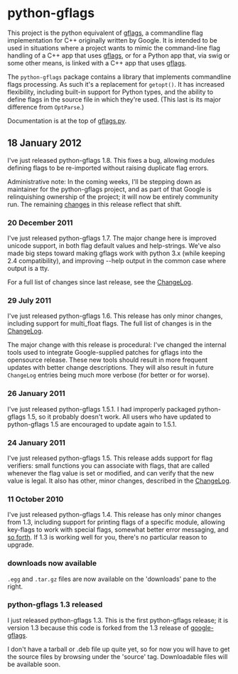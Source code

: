# python-gflags #

This project is the python equivalent of [gflags](http://code.google.com/p/gflags), a commandline flag implementation for C++ originally written by Google.  It is intended to be used in situations where a project wants to mimic the command-line flag handling of a C++ app that uses [gflags](http://code.google.com/p/gflags), or for a Python app that, via swig or some other means, is linked with a C++ app that uses [gflags](http://code.google.com/p/gflags).

The `python-gflags` package contains a library that implements commandline flags processing.  As such it's a replacement for `getopt()`.  It has increased flexibility, including built-in support for Python types, and the ability to define flags in the source file in which they're used.  (This last is its major difference from `OptParse`.)

Documentation is at the top of [gflags.py](http://python-gflags.googlecode.com/svn/trunk/gflags.py).

## 18 January 2012 ##

I've just released python-gflags 1.8.  This fixes a bug, allowing
modules defining flags to be re-imported without raising duplicate
flag errors.

Administrative note: In the coming weeks, I'll be stepping down as
maintainer for the python-gflags project, and as part of that Google
is relinquishing ownership of the project; it will now be entirely
community run.  The remaining
[changes](http://python-gflags.googlecode.com/svn/tags/python-gflags-1.8/ChangeLog)
in this release reflect that shift.


### 20 December 2011 ###

I've just released python-gflags 1.7.  The major change here is
improved unicode support, in both flag default values and
help-strings.  We've also made big steps toward making gflags work
with python 3.x (while keeping 2.4 compatibility), and improving
--help output in the common case where output is a tty.

For a full list of changes since last release, see the
[ChangeLog](http://python-gflags.googlecode.com/svn/tags/python-gflags-1.7/ChangeLog).

### 29 July 2011 ###

I've just released python-gflags 1.6.  This release has only minor
changes, including support for multi\_float flags.  The full list of
changes is in the
[ChangeLog](http://python-gflags.googlecode.com/svn/tags/python-gflags-1.6/ChangeLog).

The major change with this release is procedural: I've changed the
internal tools used to integrate Google-supplied patches for gflags
into the opensource release.  These new tools should result in more
frequent updates with better change descriptions.  They will also
result in future `ChangeLog` entries being much more verbose (for
better or for worse).

### 26 January 2011 ###

I've just released python-gflags 1.5.1.  I had improperly packaged
python-gflags 1.5, so it probably doesn't work.  All users who have
updated to python-gflags 1.5 are encouraged to update again to 1.5.1.

### 24 January 2011 ###

I've just released python-gflags 1.5.  This release adds support for
flag verifiers: small functions you can associate with flags, that are
called whenever the flag value is set or modified, and can verify that
the new value is legal.  It also has other, minor changes, described
in the
[ChangeLog](http://python-gflags.googlecode.com/svn/tags/python-gflags-1.5/ChangeLog).

### 11 October 2010 ###

I've just released python-gflags 1.4.  This release has only minor
changes from 1.3, including support for printing flags of a specific
module, allowing key-flags to work with special flags, somewhat better
error messaging, and
[so forth](http://python-gflags.googlecode.com/svn/tags/python-gflags-1.4/ChangeLog).
If 1.3 is working well for you, there's no particular reason to upgrade.

### downloads now available ###

`.egg` and `.tar.gz` files are now available on the 'downloads' pane to the right.

### python-gflags 1.3 released ###

I just released python-gflags 1.3.  This is the first python-gflags release; it is version 1.3 because this code is forked from the 1.3 release of [google-gflags](http://code.google.com/p/google-gflags).

I don't have a tarball or .deb file up quite yet, so for now you will have to get the source files by browsing under the 'source' tag.  Downloadable files will be available soon.